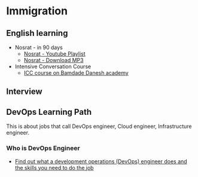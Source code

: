 # Immigration

## English learning
* Nosrat - in 90 days
  * [Nosrat - Youtube Playlist](https://www.youtube.com/watch?v=hSee8n3KQIQ&list=PL4q8-W7ahDstezeEY_MFP3e2g8El0phuB)
  * [Nosrat - Download MP3](https://www.sarzamindownload.com/3112/-%D8%A2%D9%85%D9%88%D8%B2%D8%B4-%D8%B2%D8%A8%D8%A7%D9%86-%D9%86%D8%B5%D8%B1%D8%AA)
* Intensive Conversation Course
  * [ICC course on Bamdade Danesh academy](http://bamdadedanesh.ac.ir/icc/)

## Interview 

## DevOps Learning Path
This is about jobs that call DevOps engineer, Cloud engineer, Infrastructure engineer.

### Who is DevOps Engineer
* [Find out what a development operations (DevOps) engineer does and the skills you need to do the job](https://www.gov.uk/guidance/development-operations-devops-engineer)


